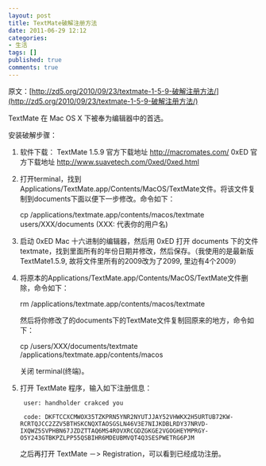 ```yaml
---
layout: post
title: TextMate破解注册方法
date: 2011-06-29 12:12
categories:
- 生活
tags: []
published: true
comments: true
---
```

原文：[http://zd5.org/2010/09/23/textmate-1-5-9-破解注册方法/](http://zd5.org/2010/09/23/textmate-1-5-9-破解注册方法/)

TextMate 在 Mac OS X 下被奉为编辑器中的首选。

安装破解步骤：

1. 软件下载：
TextMate 1.5.9 官方下载地址  http://macromates.com/
0xED 官方下载地址 http://www.suavetech.com/0xed/0xed.html

2. 打开terminal，找到 Applications/TextMate.app/Contents/MacOS/TextMate文件。将该文件复制到documents下面以便下一步修改。命令如下：

    cp /applications/textmate.app/contents/macos/textmate users/XXX/documents
    (XXX: 代表你的用户名)

3. 启动 0xED Mac 十六进制的编辑器，然后用 0xED 打开 documents 下的文件 textmate，找到里面所有的年份日期并修改，然后保存。（我使用的是最新版TextMate1.5.9, 故将文件里所有的2009改为了2099, 里边有4个2009）

4. 将原本的Applications/TextMate.app/Contents/MacOS/TextMate文件删除，命令如下：

    rm /applications/textmate.app/contents/macos/textmate

    然后将你修改了的documents下的TextMate文件复制回原来的地方，命令如下：

    cp /users/XXX/documents/textmate /applications/textmate.app/contents/macos   

    关闭 terminal(终端)。

5. 打开 TextMate 程序，输入如下注册信息：

        user: handholder crakced you

        code: DKFTCCXCMWOX35TZKPRN5YNR2NYUTJJAY52VHWKX2H5URTUB72KW- RCRTQJCC2ZZV5BTHSKCNQXTAOSGSLN46V3E7NIJKDBLRDY37NRVD- IXQWZ5SVPHBN67JZDZTTAQ6MS4ROVXRCGDZGKGE2VGOGHEYMPRGY- O5Y243GTBKPZLPP55QSBIHR6MDEUBMVQT4Q3SESPWETRG6PJM

    之后再打开 TextMate －> Registration，可以看到已经成功注册。